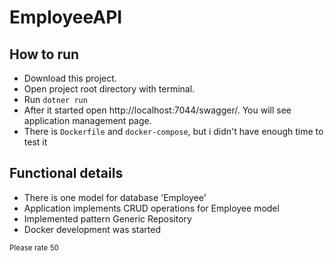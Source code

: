 # EmployeeAPI

## How to run

- Download this project.
- Open project root directory with terminal.
- Run ```dotner run```
- After it started open http://localhost:7044/swagger/. You will see application management page.
- There is ```Dockerfile``` and ```docker-compose```, but i didn't have enough time to test it

## Functional details

- There is one model for database 'Employee'
- Application implements CRUD operations for Employee model
- Implemented pattern Generic Repository
- Docker development was started

<small>Please rate 50</small>
